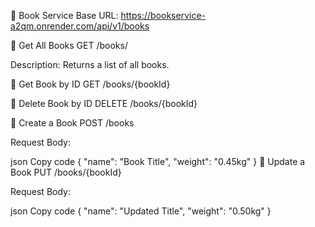 📘 Book Service
Base URL: https://bookservice-a2qm.onrender.com/api/v1/books

🔹 Get All Books
GET /books/

Description: Returns a list of all books.

🔹 Get Book by ID
GET /books/{bookId}

🔹 Delete Book by ID
DELETE /books/{bookId}

🔹 Create a Book
POST /books

Request Body:

json
Copy code
{
  "name": "Book Title",
  "weight": "0.45kg"
}
🔹 Update a Book
PUT /books/{bookId}

Request Body:

json
Copy code
{
  "name": "Updated Title",
  "weight": "0.50kg"
}
